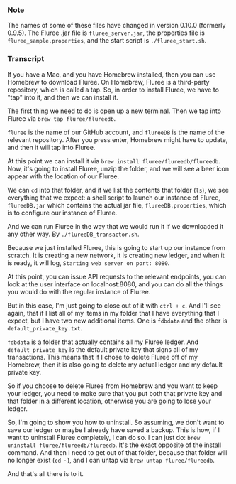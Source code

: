 ### Note

The names of some of these files have changed in version 0.10.0 (formerly 0.9.5). The Fluree .jar file is `fluree_server.jar`, the properties file is `fluree_sample.properties`, and the start script is `./fluree_start.sh`.

### Transcript
If you have a Mac, and you have Homebrew installed, then you can use Homebrew to download Fluree. On Homebrew, Fluree is a third-party repository, which is called a tap. So, in order to install Fluree, we have to "tap" into it, and then we can install it. 

The first thing we need to do is open up a new terminal. Then we tap into Fluree via `brew tap fluree/flureedb`. 

`fluree` is the name of our GitHub account, and `flureeDB` is the name of the relevant repository. After you press enter, Homebrew might have to update, and then it will tap into Fluree. 

At this point we can install it via `brew install fluree/flureedb/flureedb`. Now, it's going to install Fluree, unzip the folder, and we will see a beer icon appear with the location of our Fluree. 

We can ```cd``` into that folder, and if we list the contents that folder (```ls```), we see everything that we expect: a shell script to launch our instance of Fluree, `flureeDB.jar` which contains the actual jar file, `flureeDB.properties`, which is to configure our instance of Fluree. 

And we can run Fluree in the way that we would run it if we downloaded it any other way. By `./flureeDB_transactor.sh`. 

Because we just installed Fluree, this is going to start up our instance from scratch. It is creating a new network, it is creating new ledger, and when it is ready, it will log, `Starting web server on port: 8080`. 

At this point, you can issue API requests to the relevant endpoints, you can look at the user interface on localhost:8080, and you can do all the things you would do with the regular instance of Fluree. 

But in this case, I'm just going to close out of it with `ctrl + c`. And I'll see again, that if I list all of my items in my folder that I have everything that I expect, but I have two new additional items. One is `fdbdata` and the other is `default_private_key.txt`. 

`fdbdata` is a folder that actually contains all my Fluree ledger. And `default_private_key` is the default private key that signs all of my transactions. This means that if I chose to delete Fluree off of my Homebrew, then it is also going to delete my actual ledger and my default private key. 

So if you choose to delete Fluree from Homebrew and you want to keep your ledger, you need to make sure that you put both that private key and that folder in a different location, otherwise you are going to lose your ledger. 

So, I'm going to show you how to uninstall. So assuming, we don't want to save our ledger or maybe I already have saved a backup. This is how, if I want to uninstall Fluree completely, I can do so. I can just do: `brew uninstall fluree/flureedb/flureedb`. It's the exact opposite of the install command. And then I need to get out of that folder, because that folder will no longer exist (`cd ~`), and I can untap via `brew untap fluree/flureedb`. 

And that's all there is to it. 
